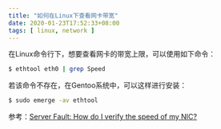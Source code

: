 ```yaml
---
title: "如何在Linux下查看网卡带宽"
date: 2020-01-23T17:52:33+08:00
tags: [ linux, network ]
---
```


在Linux命令行下，想要查看网卡的带宽上限，可以使用如下命令：

```sh
$ ethtool eth0 | grep Speed
```

若该命令不存在，在Gentoo系统中，可以这样进行安装：

```sh
$ sudo emerge -av ethtool
```

参考：[Server Fault: How do I verify the speed of my NIC?](https://serverfault.com/questions/207474/how-do-i-verify-the-speed-of-my-nic)
